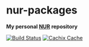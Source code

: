 # nur-packages

**My personal [NUR](https://github.com/nix-community/NUR) repository**

[![Build Status](https://travis-ci.com/moaxcp/nur.svg?branch=master)](https://travis-ci.com/moaxcp/nur)
[![Cachix Cache](https://img.shields.io/badge/cachix-moaxcp-blue.svg)](https://moaxcp.cachix.org)



